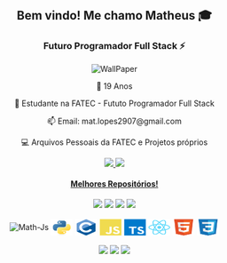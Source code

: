 <h2 align="center"> Bem vindo! Me chamo Matheus 🎓</h2>
<h3 align="center"> Futuro Programador Full Stack ⚡</h3>

<div align="center">
<img src="https://i.pinimg.com/originals/83/f6/5e/83f65e8c6efc88fabfcfbb11cf63bd8a.gif" height="400" wheight="200" border="0" alt="WallPaper">
</div>

<div align="center">
<p> 🎉 19 Anos </p>
<p> 🎒 Estudante na FATEC - Fututo Programador Full Stack </p>
<p> 📫 Email: mat.lopes2907@gmail.com </p>
<p> 💻 Arquivos Pessoais da FATEC e Projetos próprios </p>
</div>

<div align="center">
<a href= "https://github.com/MathLopes29">
<img height="150em" src="https://github-readme-stats.vercel.app/api?username=MathLopes29&show_icons=true&theme=react"/>
<img height="150em" src="https://github-readme-stats.vercel.app/api/top-langs/?username=MathLopes29&layout=compact&langs_count=10&&show_icons=true&theme=react"/>
  
 <h4> Melhores Repositórios! </h4>
<a href= "https://github.com/MathLopes29/Back_End_1"><img height="100em" src="https://github-readme-stats.vercel.app/api/pin/?username=MathLopes29&repo=Back_End_1&langs_count=7&&show_icons=true&theme=react"/></a>
<a href="https://github.com/MathLopes29/Site-Foot-Future"><img height="100em" src="https://github-readme-stats.vercel.app/api/pin/?username=MathLopes29&repo=Site-Foot-Future&langs_count=7&&show_icons=true&theme=react"/></a>
<a href="https://github.com/MathLopes29/Liloca-Fest"><img height="100em" src="https://github-readme-stats.vercel.app/api/pin/?username=MathLopes29&repo=Liloca-Fest&langs_count=7&&show_icons=true&theme=react"/></a>
<a href="https://github.com/MathLopes29/Tech-Entregas"><img height="100em" src="https://github-readme-stats.vercel.app/api/pin/?username=MathLopes29&repo=Tech-Entregas&langs_count=7&&show_icons=true&theme=react"/></a>
</div>
  
<div style="display:inline_block" align="center"><br>
<img align="center" alt="Math-Js" height="30" width="40" src="https://cdn.jsdelivr.net/gh/devicons/devicon/icons/java/java-original.svg">
<img align="center" alt="Math-Python" height="30" width="40" src="https://raw.githubusercontent.com/devicons/devicon/master/icons/python/python-original.svg">
<img align="center" alt="Math-C" height="30" width="40" src="https://raw.githubusercontent.com/devicons/devicon/master/icons/c/c-original.svg">
<img align="center" alt="Math-Js" height="30" width="40" src="https://raw.githubusercontent.com/devicons/devicon/master/icons/javascript/javascript-plain.svg">
<img align="center" alt="Math-Ts" height="30" width="40" src="https://raw.githubusercontent.com/devicons/devicon/master/icons/typescript/typescript-plain.svg">
<img align="center" alt="Math-React" height="30" width="40" src="https://raw.githubusercontent.com/devicons/devicon/master/icons/react/react-original.svg">
<img align="center" alt="Math-HTML" height="30" width="40" src="https://raw.githubusercontent.com/devicons/devicon/master/icons/html5/html5-original.svg">
<img align="center" alt="Math-CSS" height="30" width="40" src="https://raw.githubusercontent.com/devicons/devicon/master/icons/css3/css3-original.svg">
</div>
<br> 
<div align="center">
<a href="https://www.instagram.com/math_lopes29/" target="_blank"><img src="https://img.shields.io/badge/-Instagram-%23E4405F?style=for-the-badge&logo=instagram&logoColor=white" target="_blank"></a>
<a href="https://www.linkedin.com/in/matheus-lopes-louren%C3%A7o-6a627b231/" target="_blank"><img src="https://img.shields.io/badge/-LinkedIn-%230077B5?style=for-the-badge&logo=linkedin&logoColor=white" target="_blank"></a> 
<a href = "mailto:mat.lopes2907@gmail.com"><img src="https://img.shields.io/badge/-Gmail-%23333?style=for-the-badge&logo=gmail&logoColor=white" target="_blank"></a>
</div>
 
